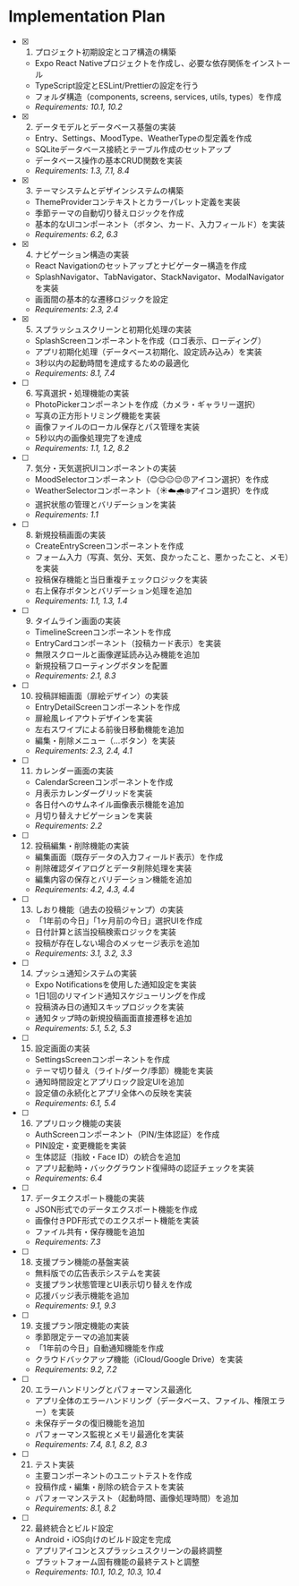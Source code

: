 # Implementation Plan

- [x] 1. プロジェクト初期設定とコア構造の構築





  - Expo React Nativeプロジェクトを作成し、必要な依存関係をインストール
  - TypeScript設定とESLint/Prettierの設定を行う
  - フォルダ構造（components, screens, services, utils, types）を作成
  - _Requirements: 10.1, 10.2_

- [x] 2. データモデルとデータベース基盤の実装





  - Entry、Settings、MoodType、WeatherTypeの型定義を作成
  - SQLiteデータベース接続とテーブル作成のセットアップ
  - データベース操作の基本CRUD関数を実装
  - _Requirements: 1.3, 7.1, 8.4_

- [x] 3. テーマシステムとデザインシステムの構築





  - ThemeProviderコンテキストとカラーパレット定義を実装
  - 季節テーマの自動切り替えロジックを作成
  - 基本的なUIコンポーネント（ボタン、カード、入力フィールド）を実装
  - _Requirements: 6.2, 6.3_

- [x] 4. ナビゲーション構造の実装





  - React Navigationのセットアップとナビゲーター構造を作成
  - SplashNavigator、TabNavigator、StackNavigator、ModalNavigatorを実装
  - 画面間の基本的な遷移ロジックを設定
  - _Requirements: 2.3, 2.4_

- [x] 5. スプラッシュスクリーンと初期化処理の実装





  - SplashScreenコンポーネントを作成（ロゴ表示、ローディング）
  - アプリ初期化処理（データベース初期化、設定読み込み）を実装
  - 3秒以内の起動時間を達成するための最適化
  - _Requirements: 8.1, 7.4_

- [ ] 6. 写真選択・処理機能の実装
  - PhotoPickerコンポーネントを作成（カメラ・ギャラリー選択）
  - 写真の正方形トリミング機能を実装
  - 画像ファイルのローカル保存とパス管理を実装
  - 5秒以内の画像処理完了を達成
  - _Requirements: 1.1, 1.2, 8.2_

- [ ] 7. 気分・天気選択UIコンポーネントの実装
  - MoodSelectorコンポーネント（😊😌😐😔😠アイコン選択）を作成
  - WeatherSelectorコンポーネント（☀️☁️🌧️❄️アイコン選択）を作成
  - 選択状態の管理とバリデーションを実装
  - _Requirements: 1.1_

- [ ] 8. 新規投稿画面の実装
  - CreateEntryScreenコンポーネントを作成
  - フォーム入力（写真、気分、天気、良かったこと、悪かったこと、メモ）を実装
  - 投稿保存機能と当日重複チェックロジックを実装
  - 右上保存ボタンとバリデーション処理を追加
  - _Requirements: 1.1, 1.3, 1.4_

- [ ] 9. タイムライン画面の実装
  - TimelineScreenコンポーネントを作成
  - EntryCardコンポーネント（投稿カード表示）を実装
  - 無限スクロールと画像遅延読み込み機能を追加
  - 新規投稿フローティングボタンを配置
  - _Requirements: 2.1, 8.3_

- [ ] 10. 投稿詳細画面（扉絵デザイン）の実装
  - EntryDetailScreenコンポーネントを作成
  - 扉絵風レイアウトデザインを実装
  - 左右スワイプによる前後日移動機能を追加
  - 編集・削除メニュー（…ボタン）を実装
  - _Requirements: 2.3, 2.4, 4.1_

- [ ] 11. カレンダー画面の実装
  - CalendarScreenコンポーネントを作成
  - 月表示カレンダーグリッドを実装
  - 各日付へのサムネイル画像表示機能を追加
  - 月切り替えナビゲーションを実装
  - _Requirements: 2.2_

- [ ] 12. 投稿編集・削除機能の実装
  - 編集画面（既存データの入力フィールド表示）を作成
  - 削除確認ダイアログとデータ削除処理を実装
  - 編集内容の保存とバリデーション機能を追加
  - _Requirements: 4.2, 4.3, 4.4_

- [ ] 13. しおり機能（過去の投稿ジャンプ）の実装
  - 「1年前の今日」「1ヶ月前の今日」選択UIを作成
  - 日付計算と該当投稿検索ロジックを実装
  - 投稿が存在しない場合のメッセージ表示を追加
  - _Requirements: 3.1, 3.2, 3.3_

- [ ] 14. プッシュ通知システムの実装
  - Expo Notificationsを使用した通知設定を実装
  - 1日1回のリマインド通知スケジューリングを作成
  - 投稿済み日の通知スキップロジックを実装
  - 通知タップ時の新規投稿画面直接遷移を追加
  - _Requirements: 5.1, 5.2, 5.3_

- [ ] 15. 設定画面の実装
  - SettingsScreenコンポーネントを作成
  - テーマ切り替え（ライト/ダーク/季節）機能を実装
  - 通知時間設定とアプリロック設定UIを追加
  - 設定値の永続化とアプリ全体への反映を実装
  - _Requirements: 6.1, 5.4_

- [ ] 16. アプリロック機能の実装
  - AuthScreenコンポーネント（PIN/生体認証）を作成
  - PIN設定・変更機能を実装
  - 生体認証（指紋・Face ID）の統合を追加
  - アプリ起動時・バックグラウンド復帰時の認証チェックを実装
  - _Requirements: 6.4_

- [ ] 17. データエクスポート機能の実装
  - JSON形式でのデータエクスポート機能を作成
  - 画像付きPDF形式でのエクスポート機能を実装
  - ファイル共有・保存機能を追加
  - _Requirements: 7.3_

- [ ] 18. 支援プラン機能の基盤実装
  - 無料版での広告表示システムを実装
  - 支援プラン状態管理とUI表示切り替えを作成
  - 応援バッジ表示機能を追加
  - _Requirements: 9.1, 9.3_

- [ ] 19. 支援プラン限定機能の実装
  - 季節限定テーマの追加実装
  - 「1年前の今日」自動通知機能を作成
  - クラウドバックアップ機能（iCloud/Google Drive）を実装
  - _Requirements: 9.2, 7.2_

- [ ] 20. エラーハンドリングとパフォーマンス最適化
  - アプリ全体のエラーハンドリング（データベース、ファイル、権限エラー）を実装
  - 未保存データの復旧機能を追加
  - パフォーマンス監視とメモリ最適化を実装
  - _Requirements: 7.4, 8.1, 8.2, 8.3_

- [ ] 21. テスト実装
  - 主要コンポーネントのユニットテストを作成
  - 投稿作成・編集・削除の統合テストを実装
  - パフォーマンステスト（起動時間、画像処理時間）を追加
  - _Requirements: 8.1, 8.2_

- [ ] 22. 最終統合とビルド設定
  - Android・iOS向けのビルド設定を完成
  - アプリアイコンとスプラッシュスクリーンの最終調整
  - プラットフォーム固有機能の最終テストと調整
  - _Requirements: 10.1, 10.2, 10.3, 10.4_